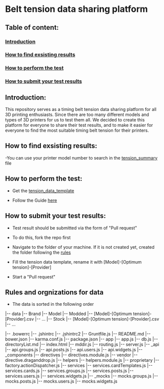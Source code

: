 # Belt tension data sharing platform

## Table of content:

### [Introduction](#introduction-1)

### [How to find exsisting results](#how-to-find-exsisting-results-1)

### [How to perform the test](#how-to-perform-the-test-1)

### [How to submit your test results](#how-to-submit-your-test-results-1)

###

## Introduction:

This repository serves as a timing belt tension data sharing platform for all 3D printing enthusiasts. Since there are too many different models and types of 3D printers for us to test them all. We decided to create this platform for everyone to share their test results, and to make it easier for everyone to find the most suitable timing belt tension for their printers.

## How to find exsisting results:

-You can use your printer model number to search in the [tension_summary](./summary) file

## How to perform the test:

- Get the [tension_data_template](./templates)

- Follow the Guide [here](https://prorifi3d.com/pages/how-to-tune-your-timing-belt)

## How to submit your test results:

- Test result should be submitted via the form of "Pull request"

- To do this, fork the repo first

- Navigate to the folder of your machine. If it is not created yet, created the folder following the [rules]()

- Fill the tension data template, rename it with [Model]-[Optimum tension]-[Provider]

- Start a "Pull request"

## Rules and orgnizations for data

- The data is sorted in the following order

|-- data
     |-- Brand
     |-- Model
			|-- Modded
				|-- [Model]-[Optimum tension]-[Provider].csv
				|-- ...
			|-- Stock
				|-- [Model]-[Optimum tension]-[Provider].csv
				|-- ...



|-- .bowerrc
    |-- .jshintrc
    |-- .jshintrc2
    |-- Gruntfile.js
    |-- README.md
    |-- bower.json
    |-- karma.conf.js
    |-- package.json
    |-- app
        |-- app.js
        |-- db.js
        |-- directoryList.md
        |-- index.html
        |-- mddir.js
        |-- routing.js
        |-- server.js
        |-- _api
            |-- api.groups.js
            |-- api.posts.js
            |-- api.users.js
            |-- api.widgets.js
        |-- _components
            |-- directives
                |-- directives.module.js
                |-- vendor
                    |-- directive.draganddrop.js
            |-- helpers
                |-- helpers.module.js
                |-- proprietary
                    |-- factory.actionDispatcher.js
            |-- services
                |-- services.cardTemplates.js
                |-- services.cards.js
                |-- services.groups.js
                |-- services.posts.js
                |-- services.users.js
                |-- services.widgets.js
        |-- _mocks
            |-- mocks.groups.js
            |-- mocks.posts.js
            |-- mocks.users.js
            |-- mocks.widgets.js